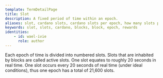 ```yaml
---
template: TermDetailPage
title: Slot
description: A fixed period of time within an epoch.
aliases: slot, cardano slots, cardano slots per epoch, how many slots per epoch, block rewards
keywords: slot, slots, cardano, blocks, block, epoch, rewards
identities: 
    - id: wael-ivie
      role: author
---
```


Each epoch of time is divided into numbered slots. Slots that are inhabited by blocks are called active slots. One slot equates to roughly 20 seconds in real time. One slot occurs every 20 seconds of real time (under ideal conditions), thus one epoch has a total of 21,600 slots.